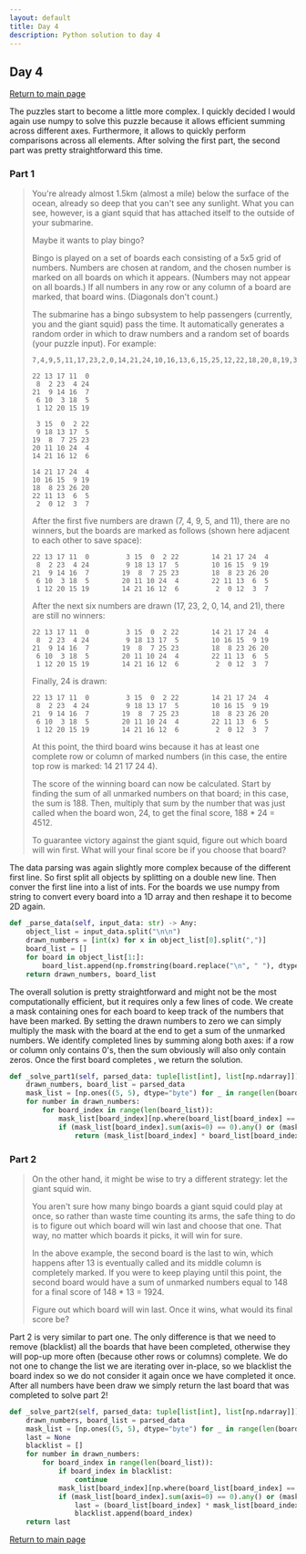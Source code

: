 ```yaml
---
layout: default
title: Day 4
description: Python solution to day 4
---
```


## Day 4

[Return to main page](../)


The puzzles start to become a little more complex. I quickly decided I would again use numpy to solve this puzzle
because it allows efficient summing across different axes. Furthermore, it allows to quickly perform comparisons across
all elements. After solving the first part, the second part was pretty straightforward this time.


### Part 1
> You're already almost 1.5km (almost a mile) below the surface of the ocean, already so deep that you can't see any sunlight. What you can see, however, is a giant squid that has attached itself to the outside of your submarine.
> 
> Maybe it wants to play bingo?
> 
> Bingo is played on a set of boards each consisting of a 5x5 grid of numbers. Numbers are chosen at random, and the chosen number is marked on all boards on which it appears. (Numbers may not appear on all boards.) If all numbers in any row or any column of a board are marked, that board wins. (Diagonals don't count.)
> 
> The submarine has a bingo subsystem to help passengers (currently, you and the giant squid) pass the time. It automatically generates a random order in which to draw numbers and a random set of boards (your puzzle input). For example:
> ```
> 7,4,9,5,11,17,23,2,0,14,21,24,10,16,13,6,15,25,12,22,18,20,8,19,3,26,1
> 
> 22 13 17 11  0
>  8  2 23  4 24
> 21  9 14 16  7
>  6 10  3 18  5
>  1 12 20 15 19
> 
>  3 15  0  2 22
>  9 18 13 17  5
> 19  8  7 25 23
> 20 11 10 24  4
> 14 21 16 12  6
> 
> 14 21 17 24  4
> 10 16 15  9 19
> 18  8 23 26 20
> 22 11 13  6  5
>  2  0 12  3  7
> ```
> After the first five numbers are drawn (7, 4, 9, 5, and 11), there are no winners, but the boards are marked as follows (shown here adjacent to each other to save space):
> ```
> 22 13 17 11  0         3 15  0  2 22        14 21 17 24  4
>  8  2 23  4 24         9 18 13 17  5        10 16 15  9 19
> 21  9 14 16  7        19  8  7 25 23        18  8 23 26 20
>  6 10  3 18  5        20 11 10 24  4        22 11 13  6  5
>  1 12 20 15 19        14 21 16 12  6         2  0 12  3  7
>  ```
> After the next six numbers are drawn (17, 23, 2, 0, 14, and 21), there are still no winners:
> ```
> 22 13 17 11  0         3 15  0  2 22        14 21 17 24  4
>  8  2 23  4 24         9 18 13 17  5        10 16 15  9 19
> 21  9 14 16  7        19  8  7 25 23        18  8 23 26 20
>  6 10  3 18  5        20 11 10 24  4        22 11 13  6  5
>  1 12 20 15 19        14 21 16 12  6         2  0 12  3  7
>  ```
> Finally, 24 is drawn:
> ```
> 22 13 17 11  0         3 15  0  2 22        14 21 17 24  4
>  8  2 23  4 24         9 18 13 17  5        10 16 15  9 19
> 21  9 14 16  7        19  8  7 25 23        18  8 23 26 20
>  6 10  3 18  5        20 11 10 24  4        22 11 13  6  5
>  1 12 20 15 19        14 21 16 12  6         2  0 12  3  7
>  ```
> At this point, the third board wins because it has at least one complete row or column of marked numbers (in this case, the entire top row is marked: 14 21 17 24 4).
> 
> The score of the winning board can now be calculated. Start by finding the sum of all unmarked numbers on that board; in this case, the sum is 188. Then, multiply that sum by the number that was just called when the board won, 24, to get the final score, 188 * 24 = 4512.
> 
> To guarantee victory against the giant squid, figure out which board will win first. What will your final score be if you choose that board?


 The data parsing was again slightly more complex because of the different first line. So first split all objects by splitting on a double new line. Then conver the first line into a list of ints. For the boards we use numpy from string to convert every board into a 1D array and then reshape it to become 2D again. 
```python
def _parse_data(self, input_data: str) -> Any:
    object_list = input_data.split("\n\n")
    drawn_numbers = [int(x) for x in object_list[0].split(",")]
    board_list = []
    for board in object_list[1:]:
        board_list.append(np.fromstring(board.replace("\n", " "), dtype="int", sep=" ").reshape(5, 5))
    return drawn_numbers, board_list
```

 The overall solution is pretty straightforward and might not be the most computationally efficient, but it requires only a few lines of code. We create a mask containing ones for each board to keep track of the numbers that have been marked. By setting the drawn numbers to zero we can simply multiply the mask with the board at the end to get a sum of the unmarked numbers. We identify completed lines by summing along both axes: if a row or column only contains 0's, then the sum obviously will also only contain zeros. Once the first board completes , we return the solution. 
```python
def _solve_part1(self, parsed_data: tuple[list[int], list[np.ndarray]]) -> Any:
    drawn_numbers, board_list = parsed_data
    mask_list = [np.ones((5, 5), dtype="byte") for _ in range(len(board_list))]
    for number in drawn_numbers:
        for board_index in range(len(board_list)):
            mask_list[board_index][np.where(board_list[board_index] == number)] = 0
            if (mask_list[board_index].sum(axis=0) == 0).any() or (mask_list[board_index].sum(axis=1) == 0).any():
                return (mask_list[board_index] * board_list[board_index]).sum() * number
```

### Part 2

> On the other hand, it might be wise to try a different strategy: let the giant squid win.
> 
> You aren't sure how many bingo boards a giant squid could play at once, so rather than waste time counting its arms, the safe thing to do is to figure out which board will win last and choose that one. That way, no matter which boards it picks, it will win for sure.
> 
> In the above example, the second board is the last to win, which happens after 13 is eventually called and its middle column is completely marked. If you were to keep playing until this point, the second board would have a sum of unmarked numbers equal to 148 for a final score of 148 * 13 = 1924.
> 
> Figure out which board will win last. Once it wins, what would its final score be?

 Part 2 is very similar to part one. The only difference is that we need to remove (blacklist) all the boards that have been completed, otherwise they will pop-up more often (because other rows or columns) complete. We do not one to change the list we are iterating over in-place, so we blacklist the board index so we do not consider it again once we have completed it once. After all numbers have been draw we simply return the last board that was completed to solve part 2! 
```python
def _solve_part2(self, parsed_data: tuple[list[int], list[np.ndarray]]) -> Any:
    drawn_numbers, board_list = parsed_data
    mask_list = [np.ones((5, 5), dtype="byte") for _ in range(len(board_list))]
    last = None
    blacklist = []
    for number in drawn_numbers:
        for board_index in range(len(board_list)):
            if board_index in blacklist:
                continue
            mask_list[board_index][np.where(board_list[board_index] == number)] = 0
            if (mask_list[board_index].sum(axis=0) == 0).any() or (mask_list[board_index].sum(axis=1) == 0).any():
                last = (board_list[board_index] * mask_list[board_index]).sum() * number
                blacklist.append(board_index)
    return last
```

[Return to main page](../)